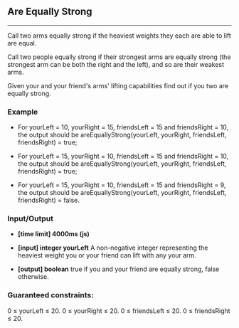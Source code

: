 ## Are Equally Strong
---
Call two arms equally strong if the heaviest weights they each are able to lift are equal.

Call two people equally strong if their strongest arms are equally strong (the strongest arm can be both the right and the left), and so are their weakest arms.

Given your and your friend's arms' lifting capabilities find out if you two are equally strong.

### Example
- For yourLeft = 10, yourRight = 15, friendsLeft = 15 and friendsRight = 10, the output should be
areEquallyStrong(yourLeft, yourRight, friendsLeft, friendsRight) = true;

- For yourLeft = 15, yourRight = 10, friendsLeft = 15 and friendsRight = 10, the output should be
areEquallyStrong(yourLeft, yourRight, friendsLeft, friendsRight) = true;

- For yourLeft = 15, yourRight = 10, friendsLeft = 15 and friendsRight = 9, the output should be
areEquallyStrong(yourLeft, yourRight, friendsLeft, friendsRight) = false.

### Input/Output 
- **[time limit] 4000ms (js)**
- **[input] integer yourLeft**
A non-negative integer representing the heaviest weight you or your friend can lift with any your arm.

- **[output] boolean**
true if you and your friend are equally strong, false otherwise.

### Guaranteed constraints:
0 ≤ yourLeft ≤ 20.
0 ≤ yourRight ≤ 20.
0 ≤ friendsLeft ≤ 20.
0 ≤ friendsRight ≤ 20.


